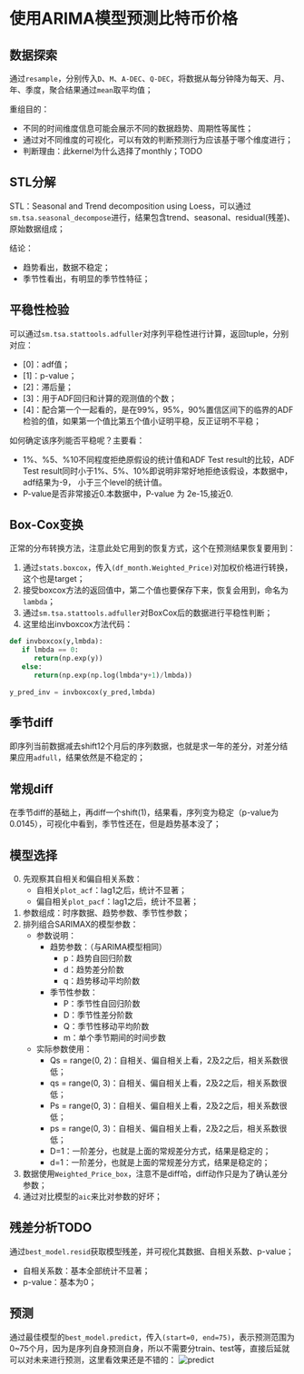# 使用ARIMA模型预测比特币价格

## 数据探索

通过`resample`，分别传入`D`、`M`、`A-DEC`、`Q-DEC`，将数据从每分钟降为每天、月、年、季度，聚合结果通过`mean`取平均值；

重组目的：
- 不同的时间维度信息可能会展示不同的数据趋势、周期性等属性；
- 通过对不同维度的可视化，可以有效的判断预测行为应该基于哪个维度进行；
- 判断理由：此kernel为什么选择了monthly；TODO

## STL分解

STL：Seasonal and Trend decomposition using Loess，可以通过`sm.tsa.seasonal_decompose`进行，结果包含trend、seasonal、residual(残差)、原始数据组成；

结论：
- 趋势看出，数据不稳定；
- 季节性看出，有明显的季节性特征；

## 平稳性检验

可以通过`sm.tsa.stattools.adfuller`对序列平稳性进行计算，返回tuple，分别对应：
- [0]：adf值；
- [1]：p-value；
- [2]：滞后量；
- [3]：用于ADF回归和计算的观测值的个数；
- [4]：配合第一个一起看的，是在99%，95%，90%置信区间下的临界的ADF检验的值，如果第一个值比第五个值小证明平稳，反正证明不平稳；

如何确定该序列能否平稳呢？主要看：
- 1%、%5、%10不同程度拒绝原假设的统计值和ADF Test result的比较，ADF Test result同时小于1%、5%、10%即说明非常好地拒绝该假设，本数据中，adf结果为-9， 小于三个level的统计值。
- P-value是否非常接近0.本数据中，P-value 为 2e-15,接近0.

## Box-Cox变换

正常的分布转换方法，注意此处它用到的恢复方式，这个在预测结果恢复要用到：
1. 通过`stats.boxcox`，传入`(df_month.Weighted_Price)`对加权价格进行转换，这个也是target；
2. 接受boxcox方法的返回值中，第二个值也要保存下来，恢复会用到，命名为`lambda`；
3. 通过`sm.tsa.stattools.adfuller`对BoxCox后的数据进行平稳性判断；
4. 这里给出invboxcox方法代码：
```Python
def invboxcox(y,lmbda):
   if lmbda == 0:
      return(np.exp(y))
   else:
      return(np.exp(np.log(lmbda*y+1)/lmbda))
      
y_pred_inv = invboxcox(y_pred,lmbda)
```

## 季节diff

即序列当前数据减去shift12个月后的序列数据，也就是求一年的差分，对差分结果应用`adfull`，结果依然是不稳定的；

## 常规diff

在季节diff的基础上，再diff一个shift(1)，结果看，序列变为稳定（p-value为0.0145），可视化中看到，季节性还在，但是趋势基本没了；

## 模型选择

0. 先观察其自相关和偏自相关系数：
    - 自相关`plot_acf`：lag1之后，统计不显著；
    - 偏自相关`plot_pacf`：lag1之后，统计不显著；
1. 参数组成：时序数据、趋势参数、季节性参数；
2. 排列组合SARIMAX的模型参数：
    - 参数说明：
        - 趋势参数：（与ARIMA模型相同）
            - p：趋势自回归阶数
            - d：趋势差分阶数
            - q：趋势移动平均阶数
        - 季节性参数：
            - P：季节性自回归阶数
            - D：季节性差分阶数
            - Q：季节性移动平均阶数
            - m：单个季节期间的时间步数
    - 实际参数使用：
        - Qs = range(0, 2)：自相关、偏自相关上看，2及2之后，相关系数很低；
        - qs = range(0, 3)：自相关、偏自相关上看，2及2之后，相关系数很低；
        - Ps = range(0, 3)：自相关、偏自相关上看，2及2之后，相关系数很低；
        - ps = range(0, 3)：自相关、偏自相关上看，2及2之后，相关系数很低；
        - D=1：一阶差分，也就是上面的常规差分方式，结果是稳定的；
        - d=1：一阶差分，也就是上面的常规差分方式，结果是稳定的；
3. 数据使用`Weighted_Price_box`，注意不是diff哈，diff动作只是为了确认差分参数；
4. 通过对比模型的`aic`来比对参数的好坏；

## 残差分析TODO

通过`best_model.resid`获取模型残差，并可视化其数据、自相关系数、p-value；

- 自相关系数：基本全部统计不显著；
- p-value：基本为0；

## 预测

通过最佳模型的`best_model.predict`，传入`(start=0, end=75)`，表示预测范围为0~75个月，因为是序列自身预测自身，所以不需要分train、test等，直接后延就可以对未来进行预测，这里看效果还是不错的：
![predict](https://www.kaggleusercontent.com/kf/1749567/eyJhbGciOiJkaXIiLCJlbmMiOiJBMTI4Q0JDLUhTMjU2In0..2XgoQtcywem7BLRZNlHXhA.KJtNmFIMCG7He9MA8bhV929xd3AddgqrqDkLBxEQcPeoGPwurIPrOLmy1wTIZuukP3cvM07M66grJq13glVJPeIvdbkdHi4eNY-Brcg1bIEFBaZN_pg1eTc-K7BcLbXGCougTCl85jm7SR8XTtivFUVDe82h5_Nabi5IDtefzxkod-esgEtIWPoOmxsVbl3V._VCAHeSo7CVM4E8ymkbNlQ/__results___files/__results___28_0.png)
